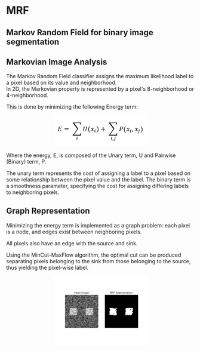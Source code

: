 # MRF
## Markov Random Field for binary image segmentation

## Markovian Image Analysis
The Markov Random Field classifier assigns the maximum likelihood label to a pixel based on its value and neighborhood.  
In 2D, the Markovian property is represented by a pixel's 8-neighborhood or 4-neighborhood.

This is done by minimizing the following Energy term:

<p align="center" width="100%">
    <img width="50%" src="./figures/energy_equation.png"> 
</p>

Where the energy, E, is composed of the Unary term, U and Pairwise (Binary) term, P.

The unary term represents the cost of assigning a label to a pixel based on some relationship between the pixel value and the label.
The binary term is a smoothness parameter, specifying the cost for assigning differing labels to neighboring pixels.

## Graph Representation
Minimizing the energy term is implemented as a graph problem: each pixel is a node, and edges exist between neighboring pixels.

All pixels also have an edge with the source and sink.

Using the MinCut-MaxFlow algorithm, the optimal cut can be produced separating pixels belonging to the sink from those belonging to the source, thus yielding the pixel-wise label.

<p align="center" width="100%">
    <img width="50%" src="./figures/result.png"> 
</p>
